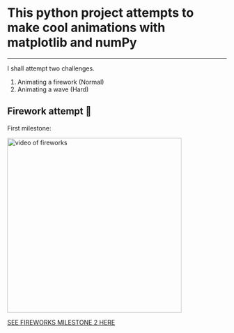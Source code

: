 <!--![paper boat on a stream](./readMeMedia/paperBoat.png)-->

# This python project attempts to make cool animations with matplotlib and numPy
---

I shall attempt two challenges.

1. Animating a firework (Normal)
2. Animating a wave (Hard)

## Firework attempt 🧨

First milestone:


<img src="./readMeMedia/fireworksMilestone1.gif" alt="video of fireworks" width="400"/>

[SEE FIREWORKS MILESTONE 2 HERE](https://youtu.be/QiwI3aGyy8E)
